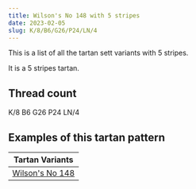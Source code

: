 ```yaml
---
title: Wilson's No 148 with 5 stripes
date: 2023-02-05
slug: K/8/B6/G26/P24/LN/4
---
```

This is a list of all the tartan sett variants with 5 stripes.

It is a 5 stripes tartan.


## Thread count
K/8 B6 G26 P24 LN/4

## Examples of this tartan pattern

| Tartan Variants |
|---------------|
| [Wilson's No 148](/variants/k/8/b6/g26/p24/ln/4-b5480b0-g008000-k000000-lne0e0e0-p800080)||

